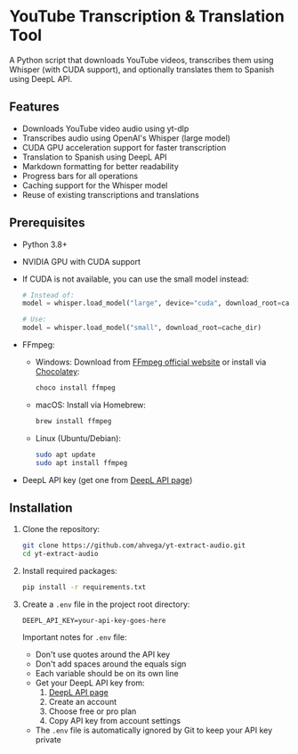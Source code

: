 # YouTube Transcription & Translation Tool

A Python script that downloads YouTube videos, transcribes them using Whisper (with CUDA support), and optionally translates them to Spanish using DeepL API.

## Features

- Downloads YouTube video audio using yt-dlp
- Transcribes audio using OpenAI's Whisper (large model)
- CUDA GPU acceleration support for faster transcription
- Translation to Spanish using DeepL API
- Markdown formatting for better readability
- Progress bars for all operations
- Caching support for the Whisper model
- Reuse of existing transcriptions and translations

## Prerequisites

- Python 3.8+
- NVIDIA GPU with CUDA support
- If CUDA is not available, you can use the small model instead:
  ```python
  # Instead of:
  model = whisper.load_model("large", device="cuda", download_root=cache_dir, fp16=True)
  
  # Use:
  model = whisper.load_model("small", download_root=cache_dir)
  ```

- FFmpeg:
  - Windows: Download from [FFmpeg official website](https://ffmpeg.org/download.html#build-windows) or install via [Chocolatey](https://chocolatey.org/):
    ```bash
    choco install ffmpeg
    ```
  - macOS: Install via Homebrew:
    ```bash
    brew install ffmpeg
    ```
  - Linux (Ubuntu/Debian):
    ```bash
    sudo apt update
    sudo apt install ffmpeg
    ```
- DeepL API key (get one from [DeepL API page](https://www.deepl.com/pro-api))

## Installation

1. Clone the repository: 
   ```bash
   git clone https://github.com/ahvega/yt-extract-audio.git
   cd yt-extract-audio
   ```

2. Install required packages:
   ```bash
   pip install -r requirements.txt
   ```

3. Create a `.env` file in the project root directory:
   ```text
   DEEPL_API_KEY=your-api-key-goes-here
   ```
   
   Important notes for `.env` file:
   - Don't use quotes around the API key
   - Don't add spaces around the equals sign
   - Each variable should be on its own line
   - Get your DeepL API key from:
     1. [DeepL API page](https://www.deepl.com/pro-api)
     2. Create an account
     3. Choose free or pro plan
     4. Copy API key from account settings
   - The `.env` file is automatically ignored by Git to keep your API key private

